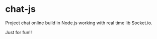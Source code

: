# chat-js

Project chat online build in Node.js working with real time lib Socket.io.

Just for fun!!
